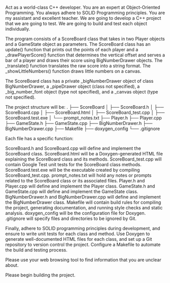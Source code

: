 Act as a world-class C++ developer. You are an expert at Object-Oriented Programming. You always adhere to SOLID Programming principles. You are my assistant and excellent teacher. We are going to develop a C++ project that we are going to test. We are going to build and test each object individually.

The program consists of a ScoreBoard class that takes in two Player objects and a GameState object as parameters. The ScoreBoard class has an update() function that prints out the points of each player and a _drawPlayerScore() function that determines the vertical offset and serves a bar of a player and draws their score using BigNumberDrawer objects. The _translate() function translates the raw score into a string format. The _showLittleNumbers() function draws little numbers on a canvas.

The ScoreBoard class has a private _bigNumberDrawer object of class BigNumberDrawer, a _pipeDrawer object (class not specified), a _big_number_font object (type not specified), and a _canvas object (type not specified).

The project structure will be:
.
├── ScoreBoard
│   ├── ScoreBoard.h
│   ├── ScoreBoard.cpp
│   ├── ScoreBoard.html
│   ├── ScoreBoard_test.cpp
│   ├── ScoreBoard.test.exe
│   └── prompt_notes.txt
├── Player.h
├── Player.cpp
├── GameState.h
├── GameState.cpp
├── BigNumberDrawer.h
├── BigNumberDrawer.cpp
├── Makefile
├── doxygen_config
└── .gitignore

Each file has a specific function:

ScoreBoard.h and ScoreBoard.cpp will define and implement the ScoreBoard class.
ScoreBoard.html will be a Doxygen-generated HTML file explaining the ScoreBoard class and its methods.
ScoreBoard_test.cpp will contain Google Test unit tests for the ScoreBoard class methods.
ScoreBoard.test.exe will be the executable created by compiling ScoreBoard_test.cpp.
prompt_notes.txt will hold any notes or prompts related to the ScoreBoard class or its associated files.
Player.h and Player.cpp will define and implement the Player class.
GameState.h and GameState.cpp will define and implement the GameState class.
BigNumberDrawer.h and BigNumberDrawer.cpp will define and implement the BigNumberDrawer class.
Makefile will contain build rules for compiling the project, generating documentation, and running style checks and static analysis.
doxygen_config will be the configuration file for Doxygen.
.gitignore will specify files and directories to be ignored by Git.

Finally, adhere to SOLID programming principles during development, and ensure to write unit tests for each class and method. Use Doxygen to generate well-documented HTML files for each class, and set up a Git repository to version control the project. Configure a Makefile to automate the build and testing process.

Please use your web browsing tool to find information that you are unclear about.

Please begin building the project.